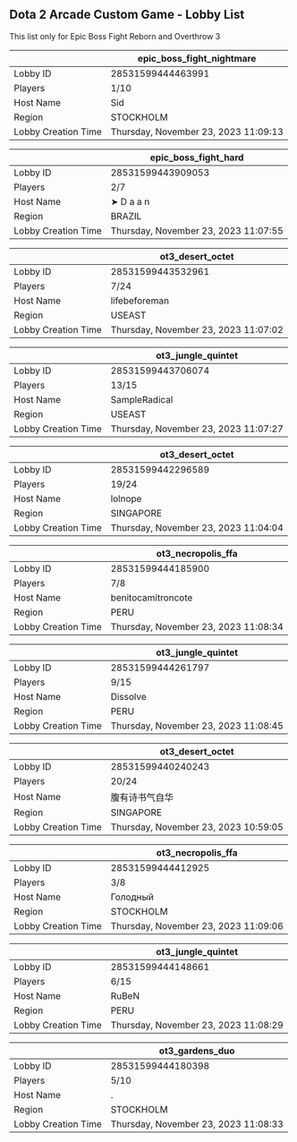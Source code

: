 ## Dota 2 Arcade Custom Game - Lobby List

This list only for Epic Boss Fight Reborn and Overthrow 3

|  | epic_boss_fight_nightmare |
| ------ | ------ |
| Lobby ID | 28531599444463991 |
| Players | 1/10 |
| Host Name | Sid |
| Region | STOCKHOLM |
| Lobby Creation Time | Thursday, November 23, 2023 11:09:13 |


|  | epic_boss_fight_hard |
| ------ | ------ |
| Lobby ID | 28531599443909053 |
| Players | 2/7 |
| Host Name | ➤ D a a n |
| Region | BRAZIL |
| Lobby Creation Time | Thursday, November 23, 2023 11:07:55 |


|  | ot3_desert_octet |
| ------ | ------ |
| Lobby ID | 28531599443532961 |
| Players | 7/24 |
| Host Name | lifebeforeman |
| Region | USEAST |
| Lobby Creation Time | Thursday, November 23, 2023 11:07:02 |


|  | ot3_jungle_quintet |
| ------ | ------ |
| Lobby ID | 28531599443706074 |
| Players | 13/15 |
| Host Name | SampleRadical |
| Region | USEAST |
| Lobby Creation Time | Thursday, November 23, 2023 11:07:27 |


|  | ot3_desert_octet |
| ------ | ------ |
| Lobby ID | 28531599442296589 |
| Players | 19/24 |
| Host Name | lolnope |
| Region | SINGAPORE |
| Lobby Creation Time | Thursday, November 23, 2023 11:04:04 |


|  | ot3_necropolis_ffa |
| ------ | ------ |
| Lobby ID | 28531599444185900 |
| Players | 7/8 |
| Host Name | benitocamitroncote |
| Region | PERU |
| Lobby Creation Time | Thursday, November 23, 2023 11:08:34 |


|  | ot3_jungle_quintet |
| ------ | ------ |
| Lobby ID | 28531599444261797 |
| Players | 9/15 |
| Host Name | Dissolve |
| Region | PERU |
| Lobby Creation Time | Thursday, November 23, 2023 11:08:45 |


|  | ot3_desert_octet |
| ------ | ------ |
| Lobby ID | 28531599440240243 |
| Players | 20/24 |
| Host Name | 腹有诗书气自华 |
| Region | SINGAPORE |
| Lobby Creation Time | Thursday, November 23, 2023 10:59:05 |


|  | ot3_necropolis_ffa |
| ------ | ------ |
| Lobby ID | 28531599444412925 |
| Players | 3/8 |
| Host Name | Голодный |
| Region | STOCKHOLM |
| Lobby Creation Time | Thursday, November 23, 2023 11:09:06 |


|  | ot3_jungle_quintet |
| ------ | ------ |
| Lobby ID | 28531599444148661 |
| Players | 6/15 |
| Host Name | RuBeN |
| Region | PERU |
| Lobby Creation Time | Thursday, November 23, 2023 11:08:29 |


|  | ot3_gardens_duo |
| ------ | ------ |
| Lobby ID | 28531599444180398 |
| Players | 5/10 |
| Host Name | . |
| Region | STOCKHOLM |
| Lobby Creation Time | Thursday, November 23, 2023 11:08:33 |


